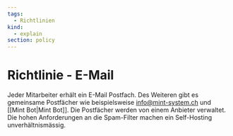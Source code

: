 ```yaml
---
tags:
  - Richtlinien
kind:
  - explain
section: policy
---
```


# Richtlinie - E-Mail

Jeder Mitarbeiter erhält ein E-Mail Postfach. Des Weiteren gibt es gemeinsame Postfächer wie beispielsweise info@mint-system.ch und [[Mint Bot|Mint Bot]]. Die Postfächer werden von einem Anbieter verwaltet. Die hohen Anforderungen an die Spam-Filter machen ein Self-Hosting unverhältnismässig.
